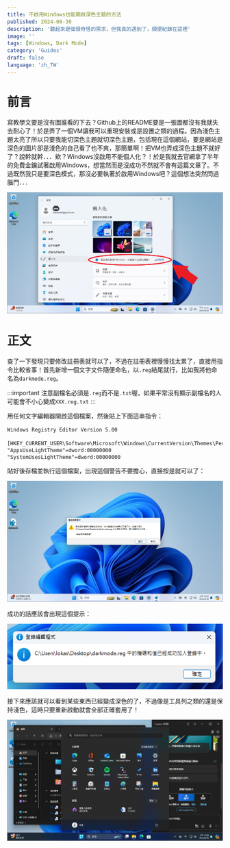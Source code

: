 ```yaml
---
title: 不啟用Windows也能開啟深色主題的方法
published: 2024-08-30
description: '聽起來是個很奇怪的需求，但我真的遇到了，順便紀錄在這裡'
image: ''
tags: [Windows, Dark Mode]
category: 'Guides'
draft: false 
language: 'zh_TW'
---
```


# 前言

寫教學文要是沒有圖誰看的下去？Github上的README要是一張圖都沒有我就失去耐心了！於是弄了一個VM讓我可以重現安裝或是設置之類的過程。因為淺色主題太亮了所以只要我能切深色主題就切深色主題，包括現在這個網站，要是網站是深色的圖片卻是淺色的自己看了也不爽，那簡單啊！把VM也弄成深色主題不就好了？說幹就幹．．．欸？Windows沒啟用不能個人化？！於是我就去官網拿了半年的免費金鑰試著啟用Windows，想當然而是沒成功不然就不會有這篇文章了。不過既然我只是要深色模式，那沒必要執著於啟用Windows吧？這個想法突然閃過腦門．．．

![](1.png)

# 正文

查了一下發現只要修改註冊表就可以了，不過在註冊表裡慢慢找太累了，直接用指令比較省事！首先新增一個文字文件隨便命名，以`.reg`結尾就行，比如我將他命名為`darkmode.reg`。

:::important
注意副檔名必須是`.reg`而不是`.txt`喔，如果平常沒有顯示副檔名的人可能會不小心變成`XXX.reg.txt`
:::

用任何文字編輯器開啟這個檔案，然後貼上下面這串指令：

```reg
Windows Registry Editor Version 5.00

[HKEY_CURRENT_USER\Software\Microsoft\Windows\CurrentVersion\Themes\Personalize]
"AppsUseLightTheme"=dword:00000000
"SystemUsesLightTheme"=dword:00000000
```

貼好後存檔並執行這個檔案，出現這個警告不要擔心，直接按是就可以了：

![](2.png)

成功的話應該會出現這個提示：

![](3.png)

接下來應該就可以看到某些東西已經變成深色的了，不過像是工具列之類的還是保持淺色，這時只要重新啟動就會全部正確套用了！

![](4.png)

